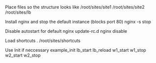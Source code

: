 
Place files so the structure looks like 
/root/sites/site1
/root/sites/site2
/root/sites/lb

Install nginx and stop the default instance (blocks port 80)
nginx -s stop

Disable autostart for default nginx
update-rc.d nginx disable

Load shortcuts
. /root/sites/shortcuts

Use
Init if neccessary
example_init
lb_start
lb_reload
w1_start
w1_stop
w2_start
w2_stop
